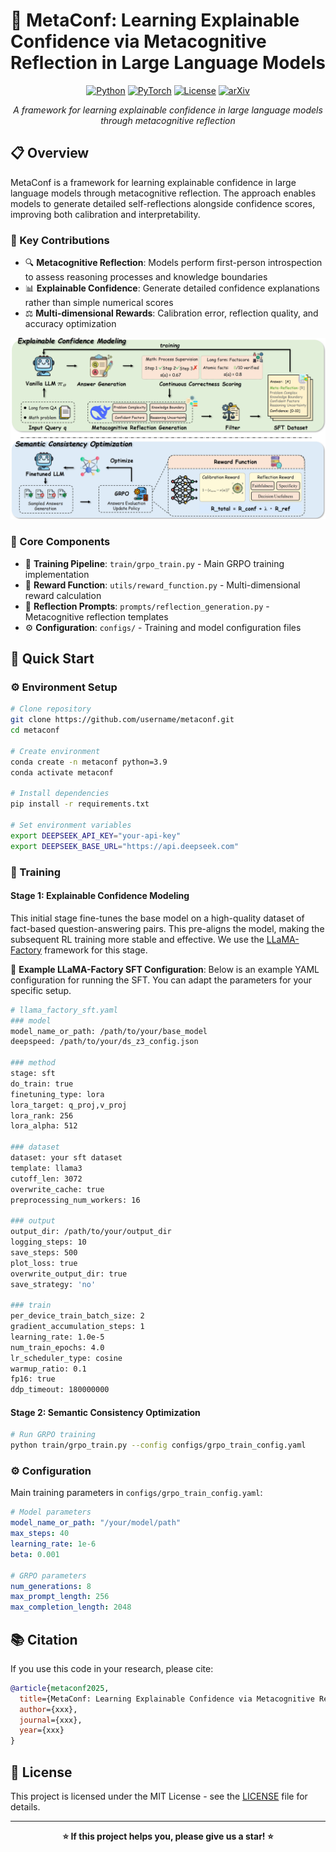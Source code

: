 # 🧠 MetaConf: Learning Explainable Confidence via Metacognitive Reflection in Large Language Models

<div align="center">

[![Python](https://img.shields.io/badge/Python-3.9+-blue.svg)](https://www.python.org/downloads/)
[![PyTorch](https://img.shields.io/badge/PyTorch-2.0+-red.svg)](https://pytorch.org/)
[![License](https://img.shields.io/badge/License-MIT-green.svg)](LICENSE)
[![arXiv](https://img.shields.io/badge/arXiv-XXXX.XXXXX-b31b1b.svg)](https://arxiv.org/abs/XXXX.XXXXX)

*A framework for learning explainable confidence in large language models through metacognitive reflection*

</div>

## 📋 Overview

MetaConf is a framework for learning explainable confidence in large language models through metacognitive reflection. The approach enables models to generate detailed self-reflections alongside confidence scores, improving both calibration and interpretability.

### 🎯 Key Contributions

- 🔍 **Metacognitive Reflection**: Models perform first-person introspection to assess reasoning processes and knowledge boundaries
- 📊 **Explainable Confidence**: Generate detailed confidence explanations rather than simple numerical scores
- ⚖️ **Multi-dimensional Rewards**: Calibration error, reflection quality, and accuracy optimization

![MetaConf Architecture](figures/Metaconf.png)

### 🔧 Core Components

- 🚀 **Training Pipeline**: `train/grpo_train.py` - Main GRPO training implementation
- 🎯 **Reward Function**: `utils/reward_function.py` - Multi-dimensional reward calculation
- 💭 **Reflection Prompts**: `prompts/reflection_generation.py` - Metacognitive reflection templates
- ⚙️ **Configuration**: `configs/` - Training and model configuration files

## 🚀 Quick Start

### ⚙️ Environment Setup

```bash
# Clone repository
git clone https://github.com/username/metaconf.git
cd metaconf

# Create environment
conda create -n metaconf python=3.9
conda activate metaconf

# Install dependencies
pip install -r requirements.txt

# Set environment variables
export DEEPSEEK_API_KEY="your-api-key"
export DEEPSEEK_BASE_URL="https://api.deepseek.com"
```

### 🎯 Training

#### Stage 1: Explainable Confidence Modeling

This initial stage fine-tunes the base model on a high-quality dataset of fact-based question-answering pairs. This pre-aligns the model, making the subsequent RL training more stable and effective. We use the [LLaMA-Factory](https://github.com/hiyouga/LLaMA-Factory) framework for this stage.

📝 **Example LLaMA-Factory SFT Configuration**: Below is an example YAML configuration for running the SFT. You can adapt the parameters for your specific setup.
```bash
# llama_factory_sft.yaml
### model
model_name_or_path: /path/to/your/base_model 
deepspeed: /path/to/your/ds_z3_config.json

### method
stage: sft
do_train: true
finetuning_type: lora
lora_target: q_proj,v_proj
lora_rank: 256
lora_alpha: 512

### dataset
dataset: your sft dataset  
template: llama3
cutoff_len: 3072
overwrite_cache: true
preprocessing_num_workers: 16

### output
output_dir: /path/to/your/output_dir 
logging_steps: 10
save_steps: 500
plot_loss: true
overwrite_output_dir: true
save_strategy: 'no'

### train
per_device_train_batch_size: 2
gradient_accumulation_steps: 1
learning_rate: 1.0e-5
num_train_epochs: 4.0
lr_scheduler_type: cosine
warmup_ratio: 0.1
fp16: true
ddp_timeout: 180000000
```

#### Stage 2: Semantic Consistency Optimization

```bash
# Run GRPO training
python train/grpo_train.py --config configs/grpo_train_config.yaml
```

### ⚙️ Configuration

Main training parameters in `configs/grpo_train_config.yaml`:

```yaml
# Model parameters
model_name_or_path: "/your/model/path"
max_steps: 40
learning_rate: 1e-6
beta: 0.001

# GRPO parameters
num_generations: 8
max_prompt_length: 256
max_completion_length: 2048
```

## 📚 Citation

If you use this code in your research, please cite:

```bibtex
@article{metaconf2025,
  title={MetaConf: Learning Explainable Confidence via Metacognitive Reflection in Large Language Models},
  author={xxx},
  journal={xxx},
  year={xxx}
}
```

## 📄 License

This project is licensed under the MIT License - see the [LICENSE](LICENSE) file for details.

---

<div align="center">

**⭐ If this project helps you, please give us a star! ⭐**

</div>
